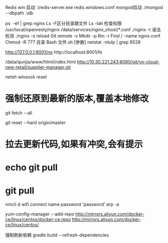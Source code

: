 Redis win 启动
.\redis-server.exe redis.windows.conf
mongod启动
./mongod --dbpath .\db

ps  -ef | grep nginx
Ls -F区分目录跟文件
Ls -lah 检查权限
/usr/local/openresty/nginx
/data/services/nginx_vhost/*.conf
./nginx -t 语法检测
./nginx -s reload
Git remote -v
Mkdir -p
Rm -r
Find / -name nginx.conf
Chmod -R 777 目录
Bash 文件.sh [参数]
netstat -ntulp | grep 9528

http://127.0.0.1:8001/no
http://localhost:8001/fe

/data/qunjia/www/html/index.html
http://10.30.221.243:8080/git/yn-cloud-new-retail/supplier-manager.git

netsh winsock reset


# 强制还原到最新的版本,覆盖本地修改

git fetch --all

git reset --hard origin/master
# 拉去更新代码,如果有冲突,会有提示
# echo git pull
# git pull


nmcli d wifi connect name password 'password'
arp -a

yum-config-manager --add-repo http://mirrors.aliyun.com/docker-ce/linux/centos/docker-ce.repo
                                                           http://mirrors.aliyun.com/docker-ce/linux/centos/

强制刷新依赖
gradle build --refresh-dependencies
